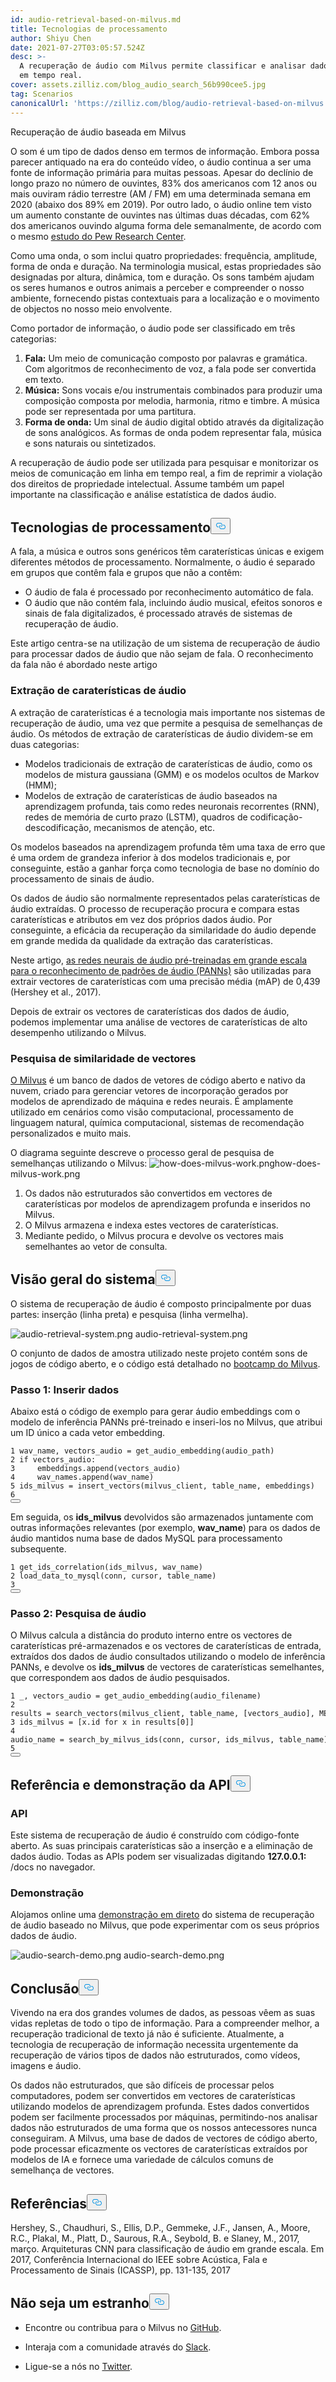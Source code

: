 ```yaml
---
id: audio-retrieval-based-on-milvus.md
title: Tecnologias de processamento
author: Shiyu Chen
date: 2021-07-27T03:05:57.524Z
desc: >-
  A recuperação de áudio com Milvus permite classificar e analisar dados sonoros
  em tempo real.
cover: assets.zilliz.com/blog_audio_search_56b990cee5.jpg
tag: Scenarios
canonicalUrl: 'https://zilliz.com/blog/audio-retrieval-based-on-milvus'
---
```

<custom-h1>Recuperação de áudio baseada em Milvus</custom-h1><p>O som é um tipo de dados denso em termos de informação. Embora possa parecer antiquado na era do conteúdo vídeo, o áudio continua a ser uma fonte de informação primária para muitas pessoas. Apesar do declínio de longo prazo no número de ouvintes, 83% dos americanos com 12 anos ou mais ouviram rádio terrestre (AM / FM) em uma determinada semana em 2020 (abaixo dos 89% em 2019). Por outro lado, o áudio online tem visto um aumento constante de ouvintes nas últimas duas décadas, com 62% dos americanos ouvindo alguma forma dele semanalmente, de acordo com o mesmo <a href="https://www.journalism.org/fact-sheet/audio-and-podcasting/">estudo do Pew Research Center</a>.</p>
<p>Como uma onda, o som inclui quatro propriedades: frequência, amplitude, forma de onda e duração. Na terminologia musical, estas propriedades são designadas por altura, dinâmica, tom e duração. Os sons também ajudam os seres humanos e outros animais a perceber e compreender o nosso ambiente, fornecendo pistas contextuais para a localização e o movimento de objectos no nosso meio envolvente.</p>
<p>Como portador de informação, o áudio pode ser classificado em três categorias:</p>
<ol>
<li><strong>Fala:</strong> Um meio de comunicação composto por palavras e gramática. Com algoritmos de reconhecimento de voz, a fala pode ser convertida em texto.</li>
<li><strong>Música:</strong> Sons vocais e/ou instrumentais combinados para produzir uma composição composta por melodia, harmonia, ritmo e timbre. A música pode ser representada por uma partitura.</li>
<li><strong>Forma de onda:</strong> Um sinal de áudio digital obtido através da digitalização de sons analógicos. As formas de onda podem representar fala, música e sons naturais ou sintetizados.</li>
</ol>
<p>A recuperação de áudio pode ser utilizada para pesquisar e monitorizar os meios de comunicação em linha em tempo real, a fim de reprimir a violação dos direitos de propriedade intelectual. Assume também um papel importante na classificação e análise estatística de dados áudio.</p>
<h2 id="Processing-Technologies" class="common-anchor-header">Tecnologias de processamento<button data-href="#Processing-Technologies" class="anchor-icon" translate="no">
      <svg translate="no"
        aria-hidden="true"
        focusable="false"
        height="20"
        version="1.1"
        viewBox="0 0 16 16"
        width="16"
      >
        <path
          fill="#0092E4"
          fill-rule="evenodd"
          d="M4 9h1v1H4c-1.5 0-3-1.69-3-3.5S2.55 3 4 3h4c1.45 0 3 1.69 3 3.5 0 1.41-.91 2.72-2 3.25V8.59c.58-.45 1-1.27 1-2.09C10 5.22 8.98 4 8 4H4c-.98 0-2 1.22-2 2.5S3 9 4 9zm9-3h-1v1h1c1 0 2 1.22 2 2.5S13.98 12 13 12H9c-.98 0-2-1.22-2-2.5 0-.83.42-1.64 1-2.09V6.25c-1.09.53-2 1.84-2 3.25C6 11.31 7.55 13 9 13h4c1.45 0 3-1.69 3-3.5S14.5 6 13 6z"
        ></path>
      </svg>
    </button></h2><p>A fala, a música e outros sons genéricos têm caraterísticas únicas e exigem diferentes métodos de processamento. Normalmente, o áudio é separado em grupos que contêm fala e grupos que não a contêm:</p>
<ul>
<li>O áudio de fala é processado por reconhecimento automático de fala.</li>
<li>O áudio que não contém fala, incluindo áudio musical, efeitos sonoros e sinais de fala digitalizados, é processado através de sistemas de recuperação de áudio.</li>
</ul>
<p>Este artigo centra-se na utilização de um sistema de recuperação de áudio para processar dados de áudio que não sejam de fala. O reconhecimento da fala não é abordado neste artigo</p>
<h3 id="Audio-feature-extraction" class="common-anchor-header">Extração de caraterísticas de áudio</h3><p>A extração de caraterísticas é a tecnologia mais importante nos sistemas de recuperação de áudio, uma vez que permite a pesquisa de semelhanças de áudio. Os métodos de extração de caraterísticas de áudio dividem-se em duas categorias:</p>
<ul>
<li>Modelos tradicionais de extração de caraterísticas de áudio, como os modelos de mistura gaussiana (GMM) e os modelos ocultos de Markov (HMM);</li>
<li>Modelos de extração de caraterísticas de áudio baseados na aprendizagem profunda, tais como redes neuronais recorrentes (RNN), redes de memória de curto prazo (LSTM), quadros de codificação-descodificação, mecanismos de atenção, etc.</li>
</ul>
<p>Os modelos baseados na aprendizagem profunda têm uma taxa de erro que é uma ordem de grandeza inferior à dos modelos tradicionais e, por conseguinte, estão a ganhar força como tecnologia de base no domínio do processamento de sinais de áudio.</p>
<p>Os dados de áudio são normalmente representados pelas caraterísticas de áudio extraídas. O processo de recuperação procura e compara estas caraterísticas e atributos em vez dos próprios dados áudio. Por conseguinte, a eficácia da recuperação da similaridade do áudio depende em grande medida da qualidade da extração das caraterísticas.</p>
<p>Neste artigo, <a href="https://github.com/qiuqiangkong/audioset_tagging_cnn">as redes neurais de áudio pré-treinadas em grande escala para o reconhecimento de padrões de áudio (PANNs)</a> são utilizadas para extrair vectores de caraterísticas com uma precisão média (mAP) de 0,439 (Hershey et al., 2017).</p>
<p>Depois de extrair os vectores de caraterísticas dos dados de áudio, podemos implementar uma análise de vectores de caraterísticas de alto desempenho utilizando o Milvus.</p>
<h3 id="Vector-similarity-search" class="common-anchor-header">Pesquisa de similaridade de vectores</h3><p><a href="https://milvus.io/">O Milvus</a> é um banco de dados de vetores de código aberto e nativo da nuvem, criado para gerenciar vetores de incorporação gerados por modelos de aprendizado de máquina e redes neurais. É amplamente utilizado em cenários como visão computacional, processamento de linguagem natural, química computacional, sistemas de recomendação personalizados e muito mais.</p>
<p>O diagrama seguinte descreve o processo geral de pesquisa de semelhanças utilizando o Milvus: <span class="img-wrapper"> <img translate="no" src="https://assets.zilliz.com/how_does_milvus_work_6926180543.png" alt="how-does-milvus-work.png" class="doc-image" id="how-does-milvus-work.png" /><span>how-does-milvus-work.png</span> </span></p>
<ol>
<li>Os dados não estruturados são convertidos em vectores de caraterísticas por modelos de aprendizagem profunda e inseridos no Milvus.</li>
<li>O Milvus armazena e indexa estes vectores de caraterísticas.</li>
<li>Mediante pedido, o Milvus procura e devolve os vectores mais semelhantes ao vetor de consulta.</li>
</ol>
<h2 id="System-overview" class="common-anchor-header">Visão geral do sistema<button data-href="#System-overview" class="anchor-icon" translate="no">
      <svg translate="no"
        aria-hidden="true"
        focusable="false"
        height="20"
        version="1.1"
        viewBox="0 0 16 16"
        width="16"
      >
        <path
          fill="#0092E4"
          fill-rule="evenodd"
          d="M4 9h1v1H4c-1.5 0-3-1.69-3-3.5S2.55 3 4 3h4c1.45 0 3 1.69 3 3.5 0 1.41-.91 2.72-2 3.25V8.59c.58-.45 1-1.27 1-2.09C10 5.22 8.98 4 8 4H4c-.98 0-2 1.22-2 2.5S3 9 4 9zm9-3h-1v1h1c1 0 2 1.22 2 2.5S13.98 12 13 12H9c-.98 0-2-1.22-2-2.5 0-.83.42-1.64 1-2.09V6.25c-1.09.53-2 1.84-2 3.25C6 11.31 7.55 13 9 13h4c1.45 0 3-1.69 3-3.5S14.5 6 13 6z"
        ></path>
      </svg>
    </button></h2><p>O sistema de recuperação de áudio é composto principalmente por duas partes: inserção (linha preta) e pesquisa (linha vermelha).</p>
<p>
  
   <span class="img-wrapper"> <img translate="no" src="https://assets.zilliz.com/audio_retrieval_system_663a911c95.png" alt="audio-retrieval-system.png" class="doc-image" id="audio-retrieval-system.png" />
   </span> <span class="img-wrapper"> <span>audio-retrieval-system.png</span> </span></p>
<p>O conjunto de dados de amostra utilizado neste projeto contém sons de jogos de código aberto, e o código está detalhado no <a href="https://github.com/milvus-io/bootcamp/tree/master/solutions/audio_similarity_search">bootcamp do Milvus</a>.</p>
<h3 id="Step-1-Insert-data" class="common-anchor-header">Passo 1: Inserir dados</h3><p>Abaixo está o código de exemplo para gerar áudio embeddings com o modelo de inferência PANNs pré-treinado e inseri-los no Milvus, que atribui um ID único a cada vetor embedding.</p>
<pre><code translate="no"><span class="hljs-number">1</span> wav_name, vectors_audio = get_audio_embedding(audio_path)  
<span class="hljs-number">2</span> <span class="hljs-keyword">if</span> vectors_audio:    
<span class="hljs-number">3</span>     embeddings.<span class="hljs-built_in">append</span>(vectors_audio)  
<span class="hljs-number">4</span>     wav_names.<span class="hljs-built_in">append</span>(wav_name)  
<span class="hljs-number">5</span> ids_milvus = insert_vectors(milvus_client, table_name, embeddings)  
<span class="hljs-number">6</span> 
<button class="copy-code-btn"></button></code></pre>
<p>Em seguida, os <strong>ids_milvus</strong> devolvidos são armazenados juntamente com outras informações relevantes (por exemplo, <strong>wav_name</strong>) para os dados de áudio mantidos numa base de dados MySQL para processamento subsequente.</p>
<pre><code translate="no">1 get_ids_correlation(ids_milvus, wav_name)  
2 load_data_to_mysql(conn, cursor, table_name)    
3  
<button class="copy-code-btn"></button></code></pre>
<h3 id="Step-2-Audio-search" class="common-anchor-header">Passo 2: Pesquisa de áudio</h3><p>O Milvus calcula a distância do produto interno entre os vectores de caraterísticas pré-armazenados e os vectores de caraterísticas de entrada, extraídos dos dados de áudio consultados utilizando o modelo de inferência PANNs, e devolve os <strong>ids_milvus</strong> de vectores de caraterísticas semelhantes, que correspondem aos dados de áudio pesquisados.</p>
<pre><code translate="no"><span class="hljs-number">1</span> _, vectors_audio = get_audio_embedding(audio_filename)    
<span class="hljs-number">2</span> results = search_vectors(milvus_client, table_name, [vectors_audio], METRIC_TYPE, TOP_K)  
<span class="hljs-number">3</span> ids_milvus = [x.<span class="hljs-built_in">id</span> <span class="hljs-keyword">for</span> x <span class="hljs-keyword">in</span> results[<span class="hljs-number">0</span>]]  
<span class="hljs-number">4</span> audio_name = search_by_milvus_ids(conn, cursor, ids_milvus, table_name)    
<span class="hljs-number">5</span>
<button class="copy-code-btn"></button></code></pre>
<h2 id="API-reference-and-demo" class="common-anchor-header">Referência e demonstração da API<button data-href="#API-reference-and-demo" class="anchor-icon" translate="no">
      <svg translate="no"
        aria-hidden="true"
        focusable="false"
        height="20"
        version="1.1"
        viewBox="0 0 16 16"
        width="16"
      >
        <path
          fill="#0092E4"
          fill-rule="evenodd"
          d="M4 9h1v1H4c-1.5 0-3-1.69-3-3.5S2.55 3 4 3h4c1.45 0 3 1.69 3 3.5 0 1.41-.91 2.72-2 3.25V8.59c.58-.45 1-1.27 1-2.09C10 5.22 8.98 4 8 4H4c-.98 0-2 1.22-2 2.5S3 9 4 9zm9-3h-1v1h1c1 0 2 1.22 2 2.5S13.98 12 13 12H9c-.98 0-2-1.22-2-2.5 0-.83.42-1.64 1-2.09V6.25c-1.09.53-2 1.84-2 3.25C6 11.31 7.55 13 9 13h4c1.45 0 3-1.69 3-3.5S14.5 6 13 6z"
        ></path>
      </svg>
    </button></h2><h3 id="API" class="common-anchor-header">API</h3><p>Este sistema de recuperação de áudio é construído com código-fonte aberto. As suas principais caraterísticas são a inserção e a eliminação de dados áudio. Todas as APIs podem ser visualizadas digitando <strong>127.0.0.1:<port></strong> /docs no navegador.</p>
<h3 id="Demo" class="common-anchor-header">Demonstração</h3><p>Alojamos online uma <a href="https://zilliz.com/solutions">demonstração em direto</a> do sistema de recuperação de áudio baseado no Milvus, que pode experimentar com os seus próprios dados de áudio.</p>
<p>
  
   <span class="img-wrapper"> <img translate="no" src="https://assets.zilliz.com/audio_search_demo_cae60625db.png" alt="audio-search-demo.png" class="doc-image" id="audio-search-demo.png" />
   </span> <span class="img-wrapper"> <span>audio-search-demo.png</span> </span></p>
<h2 id="Conclusion" class="common-anchor-header">Conclusão<button data-href="#Conclusion" class="anchor-icon" translate="no">
      <svg translate="no"
        aria-hidden="true"
        focusable="false"
        height="20"
        version="1.1"
        viewBox="0 0 16 16"
        width="16"
      >
        <path
          fill="#0092E4"
          fill-rule="evenodd"
          d="M4 9h1v1H4c-1.5 0-3-1.69-3-3.5S2.55 3 4 3h4c1.45 0 3 1.69 3 3.5 0 1.41-.91 2.72-2 3.25V8.59c.58-.45 1-1.27 1-2.09C10 5.22 8.98 4 8 4H4c-.98 0-2 1.22-2 2.5S3 9 4 9zm9-3h-1v1h1c1 0 2 1.22 2 2.5S13.98 12 13 12H9c-.98 0-2-1.22-2-2.5 0-.83.42-1.64 1-2.09V6.25c-1.09.53-2 1.84-2 3.25C6 11.31 7.55 13 9 13h4c1.45 0 3-1.69 3-3.5S14.5 6 13 6z"
        ></path>
      </svg>
    </button></h2><p>Vivendo na era dos grandes volumes de dados, as pessoas vêem as suas vidas repletas de todo o tipo de informação. Para a compreender melhor, a recuperação tradicional de texto já não é suficiente. Atualmente, a tecnologia de recuperação de informação necessita urgentemente da recuperação de vários tipos de dados não estruturados, como vídeos, imagens e áudio.</p>
<p>Os dados não estruturados, que são difíceis de processar pelos computadores, podem ser convertidos em vectores de caraterísticas utilizando modelos de aprendizagem profunda. Estes dados convertidos podem ser facilmente processados por máquinas, permitindo-nos analisar dados não estruturados de uma forma que os nossos antecessores nunca conseguiram. A Milvus, uma base de dados de vectores de código aberto, pode processar eficazmente os vectores de caraterísticas extraídos por modelos de IA e fornece uma variedade de cálculos comuns de semelhança de vectores.</p>
<h2 id="References" class="common-anchor-header">Referências<button data-href="#References" class="anchor-icon" translate="no">
      <svg translate="no"
        aria-hidden="true"
        focusable="false"
        height="20"
        version="1.1"
        viewBox="0 0 16 16"
        width="16"
      >
        <path
          fill="#0092E4"
          fill-rule="evenodd"
          d="M4 9h1v1H4c-1.5 0-3-1.69-3-3.5S2.55 3 4 3h4c1.45 0 3 1.69 3 3.5 0 1.41-.91 2.72-2 3.25V8.59c.58-.45 1-1.27 1-2.09C10 5.22 8.98 4 8 4H4c-.98 0-2 1.22-2 2.5S3 9 4 9zm9-3h-1v1h1c1 0 2 1.22 2 2.5S13.98 12 13 12H9c-.98 0-2-1.22-2-2.5 0-.83.42-1.64 1-2.09V6.25c-1.09.53-2 1.84-2 3.25C6 11.31 7.55 13 9 13h4c1.45 0 3-1.69 3-3.5S14.5 6 13 6z"
        ></path>
      </svg>
    </button></h2><p>Hershey, S., Chaudhuri, S., Ellis, D.P., Gemmeke, J.F., Jansen, A., Moore, R.C., Plakal, M., Platt, D., Saurous, R.A., Seybold, B. e Slaney, M., 2017, março. Arquiteturas CNN para classificação de áudio em grande escala. Em 2017, Conferência Internacional do IEEE sobre Acústica, Fala e Processamento de Sinais (ICASSP), pp. 131-135, 2017</p>
<h2 id="Dont-be-a-stranger" class="common-anchor-header">Não seja um estranho<button data-href="#Dont-be-a-stranger" class="anchor-icon" translate="no">
      <svg translate="no"
        aria-hidden="true"
        focusable="false"
        height="20"
        version="1.1"
        viewBox="0 0 16 16"
        width="16"
      >
        <path
          fill="#0092E4"
          fill-rule="evenodd"
          d="M4 9h1v1H4c-1.5 0-3-1.69-3-3.5S2.55 3 4 3h4c1.45 0 3 1.69 3 3.5 0 1.41-.91 2.72-2 3.25V8.59c.58-.45 1-1.27 1-2.09C10 5.22 8.98 4 8 4H4c-.98 0-2 1.22-2 2.5S3 9 4 9zm9-3h-1v1h1c1 0 2 1.22 2 2.5S13.98 12 13 12H9c-.98 0-2-1.22-2-2.5 0-.83.42-1.64 1-2.09V6.25c-1.09.53-2 1.84-2 3.25C6 11.31 7.55 13 9 13h4c1.45 0 3-1.69 3-3.5S14.5 6 13 6z"
        ></path>
      </svg>
    </button></h2><ul>
<li><p>Encontre ou contribua para o Milvus no <a href="https://github.com/milvus-io/milvus/">GitHub</a>.</p></li>
<li><p>Interaja com a comunidade através do <a href="https://join.slack.com/t/milvusio/shared_invite/zt-e0u4qu3k-bI2GDNys3ZqX1YCJ9OM~GQ">Slack</a>.</p></li>
<li><p>Ligue-se a nós no <a href="https://twitter.com/milvusio">Twitter</a>.</p></li>
</ul>
